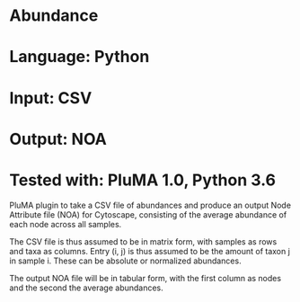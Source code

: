 # Abundance
# Language: Python
# Input: CSV
# Output: NOA
# Tested with: PluMA 1.0, Python 3.6

PluMA plugin to take a CSV file of abundances and produce an output
Node Attribute file (NOA) for Cytoscape, consisting of the 
average abundance of each node across all samples.

The CSV file is thus assumed to be in matrix form, with samples
as rows and taxa as columns.  Entry (i, j) is thus assumed
to be the amount of taxon j in sample i.  These can be absolute
or normalized abundances.

The output NOA file will be in tabular form, with the first column
as nodes and the second the average abundances.
